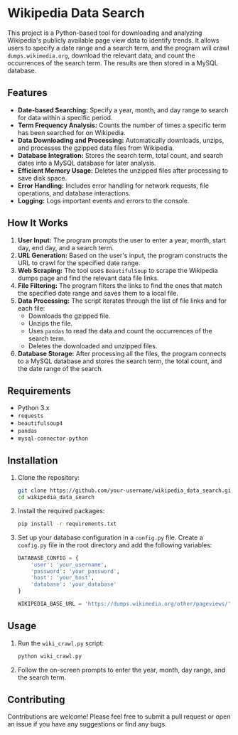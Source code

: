 # Wikipedia Data Search

This project is a Python-based tool for downloading and analyzing Wikipedia's publicly available page view data to identify trends. It allows users to specify a date range and a search term, and the program will crawl `dumps.wikimedia.org`, download the relevant data, and count the occurrences of the search term. The results are then stored in a MySQL database.

## Features

*   **Date-based Searching:** Specify a year, month, and day range to search for data within a specific period.
*   **Term Frequency Analysis:**  Counts the number of times a specific term has been searched for on Wikipedia.
*   **Data Downloading and Processing:** Automatically downloads, unzips, and processes the gzipped data files from Wikipedia.
*   **Database Integration:** Stores the search term, total count, and search dates into a MySQL database for later analysis.
*   **Efficient Memory Usage:** Deletes the unzipped files after processing to save disk space.
*   **Error Handling:** Includes error handling for network requests, file operations, and database interactions.
*   **Logging:** Logs important events and errors to the console.

## How It Works

1.  **User Input:** The program prompts the user to enter a year, month, start day, end day, and a search term.
2.  **URL Generation:** Based on the user's input, the program constructs the URL to crawl for the specified date range.
3.  **Web Scraping:** The tool uses `BeautifulSoup` to scrape the Wikipedia dumps page and find the relevant data file links.
4.  **File Filtering:** The program filters the links to find the ones that match the specified date range and saves them to a local file.
5.  **Data Processing:** The script iterates through the list of file links and for each file:
    *   Downloads the gzipped file.
    *   Unzips the file.
    *   Uses `pandas` to read the data and count the occurrences of the search term.
    *   Deletes the downloaded and unzipped files.
6.  **Database Storage:** After processing all the files, the program connects to a MySQL database and stores the search term, the total count, and the date range of the search.

## Requirements

*   Python 3.x
*   `requests`
*   `beautifulsoup4`
*   `pandas`
*   `mysql-connector-python`

## Installation

1.  Clone the repository:
    ```bash
    git clone https://github.com/your-username/wikipedia_data_search.git
    cd wikipedia_data_search
    ```
2.  Install the required packages:
    ```bash
    pip install -r requirements.txt
    ```
3.  Set up your database configuration in a `config.py` file. Create a `config.py` file in the root directory and add the following variables:
    ```python
    DATABASE_CONFIG = {
        'user': 'your_username',
        'password': 'your_password',
        'host': 'your_host',
        'database': 'your_database'
    }

    WIKIPEDIA_BASE_URL = 'https://dumps.wikimedia.org/other/pageviews/'
    ```

## Usage

1.  Run the `wiki_crawl.py` script:
    ```bash
    python wiki_crawl.py
    ```
2.  Follow the on-screen prompts to enter the year, month, day range, and the search term.

## Contributing

Contributions are welcome! Please feel free to submit a pull request or open an issue if you have any suggestions or find any bugs.